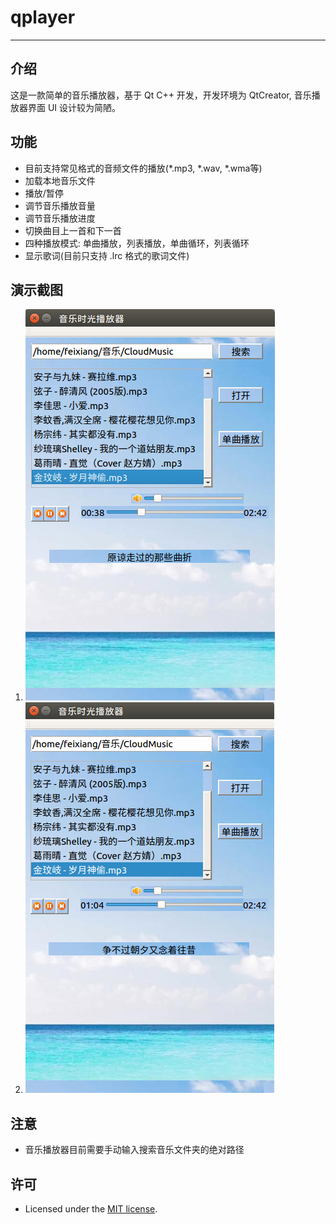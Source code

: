 # qplayer
---
## 介绍
这是一款简单的音乐播放器，基于 Qt C++ 开发，开发环境为 QtCreator, 音乐播放器界面 UI 设计较为简陋。

## 功能
* 目前支持常见格式的音频文件的播放(\*.mp3, \*.wav, \*.wma等)
* 加载本地音乐文件
* 播放/暂停
* 调节音乐播放音量
* 调节音乐播放进度
* 切换曲目上一首和下一首
* 四种播放模式: 单曲播放，列表播放，单曲循环，列表循环
* 显示歌词(目前只支持 .lrc 格式的歌词文件)

## 演示截图
1. ![](https://raw.githubusercontent.com/felixliou/qplayer/master/ScreenShots/1.png)
2. ![](https://raw.githubusercontent.com/felixliou/qplayer/master/ScreenShots/2.png)

## 注意
* 音乐播放器目前需要手动输入搜索音乐文件夹的绝对路径

## 许可
* Licensed under the [MIT license](./LICENSE.md).
